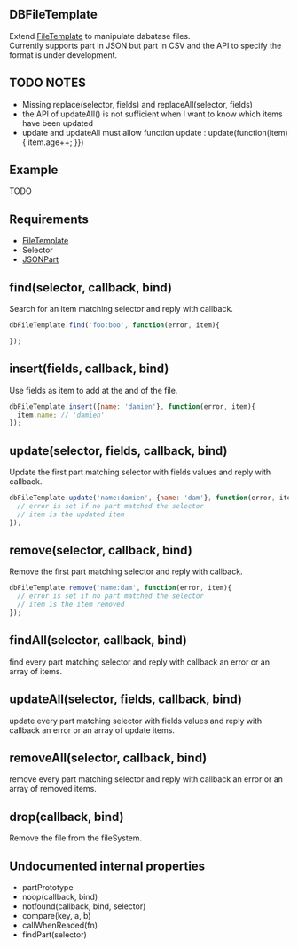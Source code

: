 ## DBFileTemplate

Extend [FileTemplate](../FileTemplate) to manipulate dabatase files.  
Currently supports part in JSON but part in CSV and the API to specify the format is under development.

## TODO NOTES

- Missing replace(selector, fields) and replaceAll(selector, fields)
- the API of updateAll() is not sufficient when I want to know which items have been updated
- update and updateAll must allow function update : update(function(item){ item.age++; }})

## Example

TODO

## Requirements

- [FileTemplate](../FileTemplate)
- Selector
- [JSONPart](../JSONPart)

## find(selector, callback, bind)

Search for an item matching selector and reply with callback.

```javascript
dbFileTemplate.find('foo:boo', function(error, item){

});
```

## insert(fields, callback, bind)

Use fields as item to add at the and of the file.

```javascript
dbFileTemplate.insert({name: 'damien'}, function(error, item){
  item.name; // 'damien'
});
```

## update(selector, fields, callback, bind)

Update the first part matching selector with fields values and reply with callback.

```javascript
dbFileTemplate.update('name:damien', {name: 'dam'}, function(error, item){
  // error is set if no part matched the selector
  // item is the updated item
});
```

## remove(selector, callback, bind)

Remove the first part matching selector and reply with callback.

```javascript
dbFileTemplate.remove('name:dam', function(error, item){
  // error is set if no part matched the selector
  // item is the item removed
});
```

## findAll(selector, callback, bind)

find every part matching selector and reply with callback an error or an array of items.

## updateAll(selector, fields, callback, bind)

update every part matching selector with fields values and reply with callback an error or an array of update items.

## removeAll(selector, callback, bind)

remove every part matching selector and reply with callback an error or an array of removed items.

## drop(callback, bind)

Remove the file from the fileSystem.

## Undocumented internal properties

- partPrototype
- noop(callback, bind)
- notfound(callback, bind, selector)
- compare(key, a, b)
- callWhenReaded(fn)
- findPart(selector)
